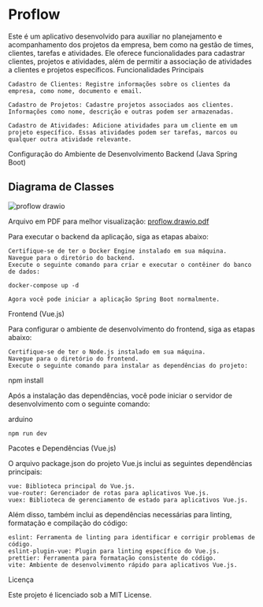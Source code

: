# Proflow 
Este é um aplicativo desenvolvido para auxiliar no planejamento e acompanhamento dos projetos da empresa, bem como na gestão de times, clientes, tarefas e atividades. Ele oferece funcionalidades para cadastrar clientes, projetos e atividades, além de permitir a associação de atividades a clientes e projetos específicos.
Funcionalidades Principais

    Cadastro de Clientes: Registre informações sobre os clientes da empresa, como nome, documento e email.

    Cadastro de Projetos: Cadastre projetos associados aos clientes. Informações como nome, descrição e outras podem ser armazenadas.

    Cadastro de Atividades: Adicione atividades para um cliente em um projeto específico. Essas atividades podem ser tarefas, marcos ou qualquer outra atividade relevante.

Configuração do Ambiente de Desenvolvimento
Backend (Java Spring Boot)

## Diagrama de Classes
![proflow drawio](https://github.com/rafaelxvr/proflow/assets/78372916/0bd7c246-7a36-432c-b944-caaf2538856b)

Arquivo em PDF para melhor visualização:
[proflow.drawio.pdf](https://github.com/rafaelxvr/proflow/files/12471036/proflow.drawio.pdf)


Para executar o backend da aplicação, siga as etapas abaixo:

    Certifique-se de ter o Docker Engine instalado em sua máquina.
    Navegue para o diretório do backend.
    Execute o seguinte comando para criar e executar o contêiner do banco de dados:

    docker-compose up -d

    Agora você pode iniciar a aplicação Spring Boot normalmente.

Frontend (Vue.js)

Para configurar o ambiente de desenvolvimento do frontend, siga as etapas abaixo:

    Certifique-se de ter o Node.js instalado em sua máquina.
    Navegue para o diretório do frontend.
    Execute o seguinte comando para instalar as dependências do projeto:

npm install

Após a instalação das dependências, você pode iniciar o servidor de desenvolvimento com o seguinte comando:

arduino

    npm run dev

Pacotes e Dependências (Vue.js)

O arquivo package.json do projeto Vue.js inclui as seguintes dependências principais:

    vue: Biblioteca principal do Vue.js.
    vue-router: Gerenciador de rotas para aplicativos Vue.js.
    vuex: Biblioteca de gerenciamento de estado para aplicativos Vue.js.

Além disso, também inclui as dependências necessárias para linting, formatação e compilação do código:

    eslint: Ferramenta de linting para identificar e corrigir problemas de código.
    eslint-plugin-vue: Plugin para linting específico do Vue.js.
    prettier: Ferramenta para formatação consistente do código.
    vite: Ambiente de desenvolvimento rápido para aplicativos Vue.js.

Licença

Este projeto é licenciado sob a MIT License.
